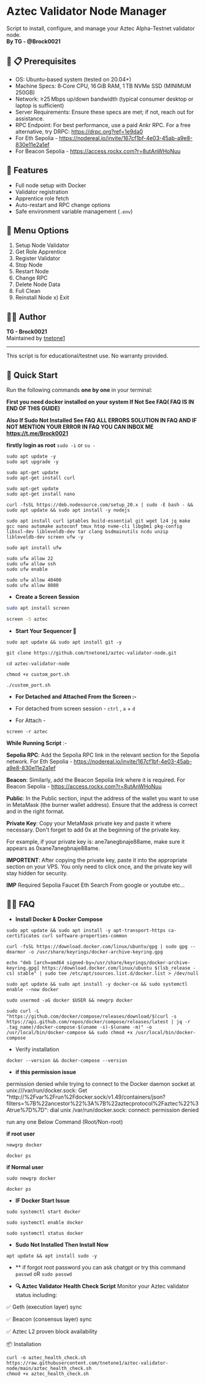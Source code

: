 # Aztec Validator Node Manager

Script to install, configure, and manage your Aztec Alpha-Testnet validator node.  
**By TG - @Brock0021**

## 🔧 📋 Prerequisites
- OS: Ubuntu-based system (tested on 20.04+)
- Machine Specs: 8‑Core CPU, 16 GiB RAM, 1 TB NVMe SSD (MINIMUM 250GB)
- Network: ≥25 Mbps up/down bandwidth (typical consumer desktop or laptop is sufficient)
- Server Requirements: Ensure these specs are met; if not, reach out for assistance.
- RPC Endpoint: For best performance, use a paid Ankr RPC. For a free alternative, try DRPC: https://drpc.org?ref=1e9da0
- For Eth Sepolia - https://nodereal.io/invite/167cf1bf-4e03-45ab-a9e8-830e11e2a1ef
- For Beacon Sepolia - https://access.rockx.com?r=8utAnWHoNuu

## 🔧 Features

- Full node setup with Docker
- Validator registration
- Apprentice role fetch
- Auto-restart and RPC change options
- Safe environment variable management (`.env`)


📜 Menu Options
---------------

1) Setup Node Validator
2) Get Role Apprentice
3) Register Validator
4) Stop Node
5) Restart Node
6) Change RPC
7) Delete Node Data
8) Full Clean
9) Reinstall Node
x) Exit

👨‍💻 Author
------------

**TG - Brock0021**  
Maintained by [tnetone1](https://github.com/tnetone1)

* * *

This script is for educational/testnet use. No warranty provided.


## 🚀 Quick Start

Run the following commands **one by one** in your terminal:

**First you need docker installed on your system If Not See FAQ( FAQ IS IN END OF THIS GUIDE)**

**Also If Sudo Not Installed See FAQ**
**ALL ERRORS SOLUTION IN FAQ  AND IF NOT MENTION YOUR ERROR IN FAQ YOU CAN INBOX ME https://t.me/Brock0021**

**firstly login as root** 
```sudo -i``` or  ``` su - ```

```
sudo apt update -y
sudo apt upgrade -y
```
```
sudo apt-get update
sudo apt-get install curl

sudo apt-get update
sudo apt-get install nano
```
```
curl -fsSL https://deb.nodesource.com/setup_20.x | sudo -E bash - && sudo apt update && sudo apt install -y nodejs
```
```
sudo apt install curl iptables build-essential git wget lz4 jq make gcc nano automake autoconf tmux htop nvme-cli libgbm1 pkg-config libssl-dev libleveldb-dev tar clang bsdmainutils ncdu unzip libleveldb-dev screen ufw -y
```
```
sudo apt install ufw

sudo ufw allow 22
sudo ufw allow ssh
sudo ufw enable
```
```
sudo ufw allow 40400
sudo ufw allow 8080
```

- **Create a Screen Session**
```bash
sudo apt install screen

screen -S aztec
```
- **Start Your Sequencer 🍥**
```
sudo apt update && sudo apt install git -y

git clone https://github.com/tnetone1/aztec-validator-node.git

cd aztec-validator-node

chmod +x custom_port.sh

./custom_port.sh

```

- **For Detached and Attached From the Screen :-**

- For detached from screen session - ```ctrl``` , ```a``` + ```d```

- For Attach -
```
screen -r aztec
```
**While Running Script** :-


**Sepolia RPC**: Add the Sepolia RPC link in the relevant section for the Sepolia network.
For Eth Sepolia - https://nodereal.io/invite/167cf1bf-4e03-45ab-a9e8-830e11e2a1ef

**Beacon**: Similarly, add the Beacon Sepolia link where it is required.
For Beacon Sepolia - https://access.rockx.com?r=8utAnWHoNuu

**Public**: In the Public section, input the address of the wallet you want to use in MetaMask (the burner wallet address). Ensure that the address is correct and in the right format.

**Private Key**: Copy your MetaMask private key and paste it where necessary. Don't forget to add 0x at the beginning of the private key.

For example, if your private key is: ane7anegbnaje88ame, make sure it appears as 0xane7anegbnaje88ame.

**IMPORTENT**: After copying the private key, paste it into the appropriate section on your VPS. You only need to click once, and the private key will stay hidden for security.

**IMP** Required Sepolia Faucet Eth Search From google or youtube etc...



👨‍💻 FAQ
------------

- **Install Docker & Docker Compose**

```
sudo apt update && sudo apt install -y apt-transport-https ca-certificates curl software-properties-common
```
```
curl -fsSL https://download.docker.com/linux/ubuntu/gpg | sudo gpg --dearmor -o /usr/share/keyrings/docker-archive-keyring.gpg
```
```
echo "deb [arch=amd64 signed-by=/usr/share/keyrings/docker-archive-keyring.gpg] https://download.docker.com/linux/ubuntu $(lsb_release -cs) stable" | sudo tee /etc/apt/sources.list.d/docker.list > /dev/null
```
```
sudo apt update && sudo apt install -y docker-ce && sudo systemctl enable --now docker
```
```
sudo usermod -aG docker $USER && newgrp docker
```
```
sudo curl -L "https://github.com/docker/compose/releases/download/$(curl -s https://api.github.com/repos/docker/compose/releases/latest | jq -r .tag_name)/docker-compose-$(uname -s)-$(uname -m)" -o /usr/local/bin/docker-compose && sudo chmod +x /usr/local/bin/docker-compose
```
- Verify installation
```
docker --version && docker-compose --version
```

- **if this permission issue**

permission denied while trying to connect to the Docker daemon socket at unix:///var/run/docker.sock: Get "http://%2Fvar%2Frun%2Fdocker.sock/v1.49/containers/json?filters=%7B%22ancestor%22%3A%7B%22aztecprotocol%2Faztec%22%3Atrue%7D%7D": dial unix /var/run/docker.sock: connect: permission denied

run any one Below Command (Root/Non-root)

**if root user**
```
newgrp docker
```
```
docker ps
```

**if Normal user**
```
sudo newgrp docker
```
```
docker ps
```

- **IF Docker Start Issue**
```
sudo systemctl start docker

sudo systemctl enable docker

sudo systemctl status docker

```
- **Sudo Not Installed Then Install Now**
```
apt update && apt install sudo -y
```


- ** if forgot root password you can ask chatgpt or try this command
``` passwd ``` oR ``` sudo passwd ```



- **🔍 Aztec Validator Health Check Script**
Monitor your Aztec validator status including:

✅ Geth (execution layer) sync

✅ Beacon (consensus layer) sync

✅ Aztec L2 proven block availability

📦 Installation
```
curl -o aztec_health_check.sh https://raw.githubusercontent.com/tnetone1/aztec-validator-node/main/aztec_health_check.sh
chmod +x aztec_health_check.sh
```
